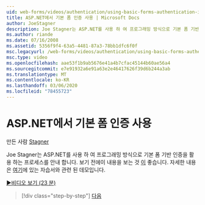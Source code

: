 ```yaml
---
uid: web-forms/videos/authentication/using-basic-forms-authentication-in-aspnet
title: ASP.NET에서 기본 폼 인증 사용 | Microsoft Docs
author: JoeStagner
description: Joe Stagner는 ASP.NET를 사용 하 여 프로그래밍 방식으로 기본 폼 기반 인증을 활용 하는 프로세스를 안내 합니다. 이 시작 하기 전에를 보는 것이 좋습니다.
ms.author: riande
ms.date: 07/16/2008
ms.assetid: 5356f9f4-63a5-4481-87a3-78bb1dfc6f0f
msc.legacyurl: /web-forms/videos/authentication/using-basic-forms-authentication-in-aspnet
msc.type: video
ms.openlocfilehash: aae53f1b9ab5676e41a4b7cfac45144b60ae56a4
ms.sourcegitcommit: e7e91932a6e91a63e2e46417626f39d6b244a3ab
ms.translationtype: MT
ms.contentlocale: ko-KR
ms.lasthandoff: 03/06/2020
ms.locfileid: "78455723"
---
```

# <a name="using-basic-forms-authentication-in-aspnet"></a>ASP.NET에서 기본 폼 인증 사용

만든 사람 [Stagner](https://github.com/JoeStagner)

Joe Stagner는 ASP.NET를 사용 하 여 프로그래밍 방식으로 기본 폼 기반 인증을 활용 하는 프로세스를 안내 합니다. 보기 전에이 내용을 보는 것 [이](../../overview/older-versions-security/introduction/security-basics-and-asp-net-support-vb.md) 좋습니다. 자세한 내용은 [여기](../../overview/older-versions-security/introduction/an-overview-of-forms-authentication-vb.md)에 있는 자습서와 관련 된 데모입니다.

[&#9654;비디오 보기 (23 분)](https://channel9.msdn.com/Blogs/ASP-NET-Site-Videos/using-basic-forms-authentication-in-aspnet)

> [!div class="step-by-step"]
> [다음](how-to-change-the-forms-authentication-properties.md)
